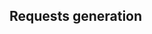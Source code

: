 ## Requests generation

<!-- @include: if-controller.md -->
<!-- @include: loops/index.md -->
<!-- @include: transaction-controller.md -->
<!-- @include: csv-dataset.md -->
<!-- @include: counter.md -->
<!-- @include: jsr223-pre-processor.md -->
<!-- @include: timers/index.md -->
<!-- @include: percent-controller.md -->
<!-- @include: weighted-switch-controller.md -->
<!-- @include: parallel-controller.md -->
